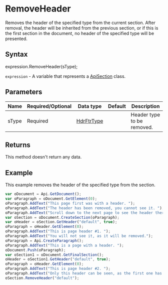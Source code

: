 # RemoveHeader

Removes the header of the specified type from the current section. After removal, the header will be inherited fromthe previous section, or if this is the first section in the document, no header of the specified type will be presented.

## Syntax

expression.RemoveHeader(sType);

`expression` - A variable that represents a [ApiSection](../ApiSection.md) class.

## Parameters

| **Name** | **Required/Optional** | **Data type** | **Default** | **Description** |
| ------------- | ------------- | ------------- | ------------- | ------------- |
| sType | Required | [HdrFtrType](../../Enumeration/HdrFtrType.md) |  | Header type to be removed. |

## Returns

This method doesn't return any data.

## Example

This example removes the header of the specified type from the section.

```javascript
var oDocument = Api.GetDocument();
var oParagraph = oDocument.GetElement(0);
oParagraph.AddText("This page first was with a header. ");
oParagraph.AddText("The header has been removed, you cannot see it. ");
oParagraph.AddText("Scroll down to the next page to see the header there.");
var oSection = oDocument.CreateSection(oParagraph);
var oHeader = oSection.GetHeader("default", true);
oParagraph = oHeader.GetElement(0);
oParagraph.AddText("This is page header #1. ");
oParagraph.AddText("You will not see it, as it will be removed.");
oParagraph = Api.CreateParagraph();
oParagraph.AddText("This is a page with a header. ");
oDocument.Push(oParagraph);
var oSection1 = oDocument.GetFinalSection();
oHeader = oSection1.GetHeader("default", true);
oParagraph = oHeader.GetElement(0);
oParagraph.AddText("This is page header #2. ");
oParagraph.AddText("Only this header can be seen, as the first one has been removed.");
oSection.RemoveHeader("default");
```
